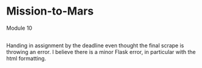 # Mission-to-Mars
Module 10
##
Handing in assignment by the deadline even thought the final scrape is throwing an error.  I believe there is a minor Flask error, in particular with the html formatting.